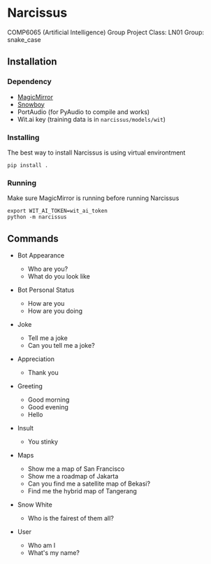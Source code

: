 # Narcissus

COMP6065 (Artificial Intelligence) Group Project
Class: LN01
Group: snake_case

## Installation

### Dependency

- [MagicMirror](https://github.com/MichMich/MagicMirror)
- [Snowboy](https://github.com/Kitt-AI/snowboy)
- PortAudio (for PyAudio to compile and works)
- Wit.ai key (training data is in `narcissus/models/wit`)

### Installing

The best way to install Narcissus is using virtual environtment

```
pip install .
```

### Running

Make sure MagicMirror is running before running Narcissus

```
export WIT_AI_TOKEN=wit_ai_token
python -m narcissus
```

## Commands

- Bot Appearance

	- Who are you?
    - What do you look like

- Bot Personal Status

	- How are you
	- How are you doing

- Joke

	- Tell me a joke
	- Can you tell me a joke?

- Appreciation

	- Thank you

- Greeting

	- Good morning
	- Good evening
	- Hello

- Insult

	- You stinky

- Maps

    - Show me a map of San Francisco
    - Show me a roadmap of Jakarta
    - Can you find me a satellite map of Bekasi?
    - Find me the hybrid map of Tangerang

- Snow White

	- Who is the fairest of them all?

- User

	- Who am I
	- What's my name?